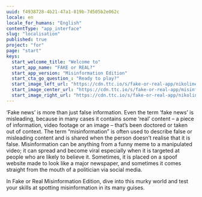 ```yaml
---
uuid: f4938728-4b21-47a1-819b-7d505b2e062c
locale: en
locale_for_humans: "English"
contentType: "app_interface"
slug: "localisation"
published: true
project: "for"
page: "start"
keys:
  start_welcome_title: "Welcome to"
  start_app_name: "FAKE or REAL?"
  start_app_version: "Misinformation Edition"
  start_cta_go_question_: "Ready to play?"
  start_image_left_url: "https://cdn.ttc.io/s/fake-or-real-app/nikoline_nik_-8694.jpg"
  start_image_center_url: "https://cdn.ttc.io/s/fake-or-real-app/misinfo_logo.jpg"
  start_image_right_url: "https://cdn.ttc.io/s/fake-or-real-app/nikoline_nik_-7168.jpg"
---
```

‘Fake news’ is more than just false information. Even the term ‘fake news’ is misleading, because in many cases it contains some ‘real’ content – a piece of information, video footage or an image – that’s been doctored or taken out of context. 
The term “misinformation” is often used to describe false or misleading content and is shared when the person doesn’t realise that it is false. Misinformation can be anything from a funny meme to a manipulated video; it can spread and become viral especially when it is targeted at people who are likely to believe it. Sometimes, it is placed on a spoof website made to look like a major newspaper, and sometimes it comes straight from the mouth of a politician via social media. 

In Fake or Real Misinformation Edition, dive into this murky world and test your skills at spotting misinformation in its many guises.
